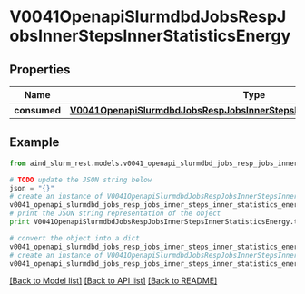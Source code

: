 # V0041OpenapiSlurmdbdJobsRespJobsInnerStepsInnerStatisticsEnergy


## Properties

Name | Type | Description | Notes
------------ | ------------- | ------------- | -------------
**consumed** | [**V0041OpenapiSlurmdbdJobsRespJobsInnerStepsInnerStatisticsEnergyConsumed**](V0041OpenapiSlurmdbdJobsRespJobsInnerStepsInnerStatisticsEnergyConsumed.md) |  | [optional] 

## Example

```python
from aind_slurm_rest.models.v0041_openapi_slurmdbd_jobs_resp_jobs_inner_steps_inner_statistics_energy import V0041OpenapiSlurmdbdJobsRespJobsInnerStepsInnerStatisticsEnergy

# TODO update the JSON string below
json = "{}"
# create an instance of V0041OpenapiSlurmdbdJobsRespJobsInnerStepsInnerStatisticsEnergy from a JSON string
v0041_openapi_slurmdbd_jobs_resp_jobs_inner_steps_inner_statistics_energy_instance = V0041OpenapiSlurmdbdJobsRespJobsInnerStepsInnerStatisticsEnergy.from_json(json)
# print the JSON string representation of the object
print V0041OpenapiSlurmdbdJobsRespJobsInnerStepsInnerStatisticsEnergy.to_json()

# convert the object into a dict
v0041_openapi_slurmdbd_jobs_resp_jobs_inner_steps_inner_statistics_energy_dict = v0041_openapi_slurmdbd_jobs_resp_jobs_inner_steps_inner_statistics_energy_instance.to_dict()
# create an instance of V0041OpenapiSlurmdbdJobsRespJobsInnerStepsInnerStatisticsEnergy from a dict
v0041_openapi_slurmdbd_jobs_resp_jobs_inner_steps_inner_statistics_energy_form_dict = v0041_openapi_slurmdbd_jobs_resp_jobs_inner_steps_inner_statistics_energy.from_dict(v0041_openapi_slurmdbd_jobs_resp_jobs_inner_steps_inner_statistics_energy_dict)
```
[[Back to Model list]](../README.md#documentation-for-models) [[Back to API list]](../README.md#documentation-for-api-endpoints) [[Back to README]](../README.md)


